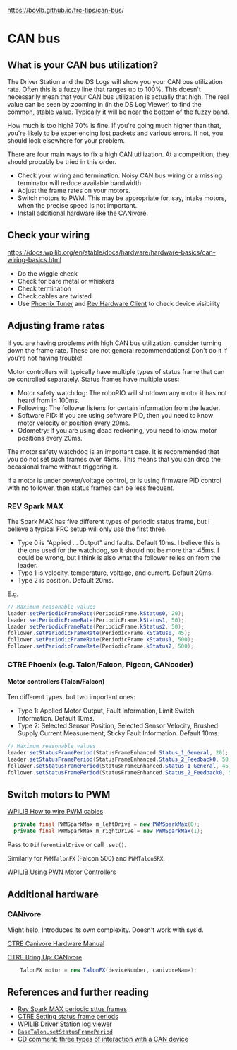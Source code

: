 https://bovlb.github.io/frc-tips/can-bus/

# CAN bus

## What is your CAN bus utilization?

The Driver Station and the DS Logs will show you your CAN bus utilization rate.  Often this is a fuzzy line that ranges up to 100%.  This doesn't necessarily mean that your CAN bus utilization is actually that high.  The real value can be seen by zooming in (in the DS Log Viewer) to find the common, stable value.  Typically it will be near the bottom of the fuzzy band.

How much is too high?  70% is fine.  If you're going much higher than that, you're likely to be experiencing lost packets and various errors. If not, you should look elsewhere for your problem.

There are four main ways to fix a high CAN utilization.  At a competition, they should probably be tried in this order.
* Check your wiring and termination.  Noisy CAN bus wiring or a missing terminator will reduce available bandwidth.
* Adjust the frame rates on your motors.
* Switch motors to PWM.  This may be appropriate for, say, intake motors, when the precise speed is not important.
* Install additional hardware like the CANivore.

## Check your wiring

https://docs.wpilib.org/en/stable/docs/hardware/hardware-basics/can-wiring-basics.html

* Do the wiggle check
* Check for bare metal or whiskers
* Check termination
* Check cables are twisted
* Use [Phoenix Tuner](https://store.ctr-electronics.com/software/) and [Rev Hardware Client](https://docs.revrobotics.com/rev-hardware-client/) to check device visibility

## Adjusting frame rates

If you are having problems with high CAN bus utilization, consider turning down the frame rate.  These are not general recommendations!  Don't do it if you're not having trouble!

Motor controllers will typically have multiple types of status frame that can be controlled separately.  Status frames have multiple uses:
* Motor safety watchdog: The roboRIO will shutdown any motor it has not heard from in 100ms.
* Following: The follower listens for certain information from the leader.
* Software PID: If you are using software PID, then you need to know motor velocity or position every 20ms.
* Odometry: If you are using dead reckoning, you need to know motor positions every 20ms.

The motor safety watchdog is an important case.  It is recommended that you do not set such frames over 45ms.  This means that you can drop the occasional frame without triggering it.

If a motor is under power/voltage control, or is using firmware PID control with no follower, then status frames can be less frequent.  

### REV Spark MAX 

The Spark MAX has five different types of periodic status frame, but I believe a typical FRC setup will only use the first three.  
* Type 0 is "Applied ... Output" and faults.  Default 10ms.  I believe this is the one used for the watchdog, so it should not be more than 45ms.  I could be wrong, but I think is also what the follower relies on from the leader.
* Type 1 is velocity, temperature, voltage, and current.  Default 20ms.
* Type 2 is position.  Default 20ms.

E.g.
```java
// Maximum reasonable values
leader.setPeriodicFrameRate(PeriodicFrame.kStatus0, 20); 
leader.setPeriodicFrameRate(PeriodicFrame.kStatus1, 50); 
leader.setPeriodicFrameRate(PeriodicFrame.kStatus2, 50); 
follower.setPeriodicFrameRate(PeriodicFrame.kStatus0, 45); 
follower.setPeriodicFrameRate(PeriodicFrame.kStatus1, 500); 
follower.setPeriodicFrameRate(PeriodicFrame.kStatus2, 500);
```

### CTRE Phoenix (e.g. Talon/Falcon, Pigeon, CANcoder)

#### Motor controllers (Talon/Falcon)

Ten different types, but two important ones:
* Type 1: Applied Motor Output, Fault Information, Limit Switch Information.  Default 10ms.
* Type 2: Selected Sensor Position, Selected Sensor Velocity, Brushed Supply Current Measurement, Sticky Fault Information.  Default 10ms.

```java
// Maximum reasonable values
leader.setStatusFramePeriod(StatusFrameEnhanced.Status_1_General, 20);
leader.setStatusFramePeriod(StatusFrameEnhanced.Status_2_Feedback0, 50);
follower.setStatusFramePeriod(StatusFrameEnhanced.Status_1_General, 45);
follower.setStatusFramePeriod(StatusFrameEnhanced.Status_2_Feedback0, 500);
```

## Switch motors to PWM

[WPILIB How to wire PWM cables](https://docs.wpilib.org/en/stable/docs/zero-to-robot/step-1/how-to-wire-a-robot.html?highlight=PWM#pwm-cables)

```java
  private final PWMSparkMax m_leftDrive = new PWMSparkMax(0);
  private final PWMSparkMax m_rightDrive = new PWMSparkMax(1);
```

Pass to `DifferentialDrive` or call `.set()`.

Similarly for `PWMTalonFX` (Falcon 500) and `PWMTalonSRX`.

[WPILIB Using PWN Motor Controllers](https://docs.wpilib.org/en/stable/docs/software/hardware-apis/motors/using-motor-controllers.html#using-pwm-motor-controllers)

## Additional hardware
### CANivore

Might help.  Introduces its own complexity.  Doesn't work with sysid.

[CTRE Canivore Hardware Manual](https://store.ctr-electronics.com/content/user-manual/CANivore%20User's%20Guide.pdf)

[CTRE Bring Up: CANivore](https://docs.ctre-phoenix.com/en/stable/ch08a_BringUpCANivore.html)

```java
    TalonFX motor = new TalonFX(deviceNumber, canivoreName);
```

## References and further reading
* [Rev Spark MAX periodic sttus frames](https://docs.revrobotics.com/sparkmax/operating-modes/control-interfaces#periodic-status-frames)
* [CTRE Setting status frame periods](https://docs.ctre-phoenix.com/en/stable/ch18_CommonAPI.html#setting-status-frame-periods)
* [WPILIB Driver Station log viewer](https://docs.wpilib.org/en/stable/docs/software/driverstation/driver-station-log-viewer.html)
* [`BaseTalon.setStatusFramePeriod`](https://api.ctr-electronics.com/phoenix/release/java/com/ctre/phoenix/motorcontrol/can/BaseTalon.html#setStatusFramePeriod(com.ctre.phoenix.motorcontrol.StatusFrameEnhanced,int,int))
* [CD comment: three types of interaction with a CAN device](https://www.chiefdelphi.com/t/can-bus-freezes-on-code-initialization/419481/13?u=bovlb)